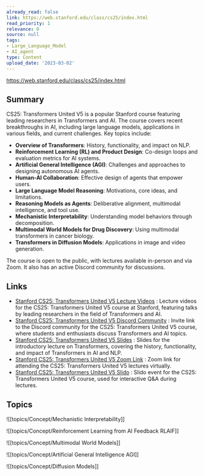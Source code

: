 ```yaml
---
already_read: false
link: https://web.stanford.edu/class/cs25/index.html
read_priority: 1
relevance: 0
source: null
tags:
- Large_Language_Model
- AI_agent
type: Content
upload_date: '2023-03-02'
---
```


https://web.stanford.edu/class/cs25/index.html
## Summary

CS25: Transformers United V5 is a popular Stanford course featuring leading researchers in Transformers and AI. The course covers recent breakthroughs in AI, including large language models, applications in various fields, and current challenges. Key topics include:

- **Overview of Transformers**: History, functionality, and impact on NLP.
- **Reinforcement Learning (RL) and Product Design**: Co-design loops and evaluation metrics for AI systems.
- **Artificial General Intelligence (AGI)**: Challenges and approaches to designing autonomous AI agents.
- **Human-AI Collaboration**: Effective design of agents that empower users.
- **Large Language Model Reasoning**: Motivations, core ideas, and limitations.
- **Reasoning Models as Agents**: Deliberative alignment, multimodal intelligence, and tool use.
- **Mechanistic Interpretability**: Understanding model behaviors through decomposition.
- **Multimodal World Models for Drug Discovery**: Using multimodal transformers in cancer biology.
- **Transformers in Diffusion Models**: Applications in image and video generation.

The course is open to the public, with lectures available in-person and via Zoom. It also has an active Discord community for discussions.
## Links

- [Stanford CS25: Transformers United V5 Lecture Videos](https://web.stanford.edu/class/cs25/recordings/) : Lecture videos for the CS25: Transformers United V5 course at Stanford, featuring talks by leading researchers in the field of Transformers and AI.
- [Stanford CS25: Transformers United V5 Discord Community](https://discord.gg/eKu6RNr3aG) : Invite link to the Discord community for the CS25: Transformers United V5 course, where students and enthusiasts discuss Transformers and AI topics.
- [Stanford CS25: Transformers United V5 Slides](https://docs.google.com/presentation/d/16tMMBUjPnqw-PvxF8xzu2m1Epdo1fH7nXWlt3mt2q5w/edit?usp=sharing) : Slides for the introductory lecture on Transformers, covering the history, functionality, and impact of Transformers in AI and NLP.
- [Stanford CS25: Transformers United V5 Zoom Link](https://stanford.zoom.us/j/91661468474?pwd=Vo3qciJI6gWLoA8cFaSbhbYpBXs1lQ.1) : Zoom link for attending the CS25: Transformers United V5 lectures virtually.
- [Stanford CS25: Transformers United V5 Slido](https://app.sli.do/event/xwQWZ8J6LWQRsT6sKqPko4) : Slido event for the CS25: Transformers United V5 course, used for interactive Q&A during lectures.

## Topics

![[topics/Concept/Mechanistic Interpretability]]

![[topics/Concept/Reinforcement Learning from AI Feedback RLAIF]]

![[topics/Concept/Multimodal World Models]]

![[topics/Concept/Artificial General Intelligence AGI]]

![[topics/Concept/Diffusion Models]]
